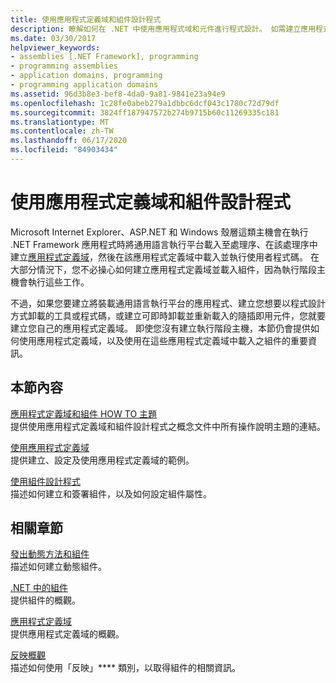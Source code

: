 ```yaml
---
title: 使用應用程式定義域和組件設計程式
description: 瞭解如何在 .NET 中使用應用程式域和元件進行程式設計。 如需建立應用程式域 & 元件 & 範例，請參閱 how to 主題的連結。
ms.date: 03/30/2017
helpviewer_keywords:
- assemblies [.NET Framework], programming
- programming assemblies
- application domains, programming
- programming application domains
ms.assetid: 96d3b8e3-bef8-4da0-9a81-9841e23a94e9
ms.openlocfilehash: 1c28fe0abeb279a1dbbc6dcf043c1780c72d79df
ms.sourcegitcommit: 3824ff187947572b274b9715b60c11269335c181
ms.translationtype: MT
ms.contentlocale: zh-TW
ms.lasthandoff: 06/17/2020
ms.locfileid: "84903434"
---
```

# <a name="programming-with-application-domains-and-assemblies"></a>使用應用程式定義域和組件設計程式

Microsoft Internet Explorer、ASP.NET 和 Windows 殼層這類主機會在執行 .NET Framework 應用程式時將通用語言執行平台載入至處理序、在該處理序中建立[應用程式定義域](application-domains.md)，然後在該應用程式定義域中載入並執行使用者程式碼。 在大部分情況下，您不必操心如何建立應用程式定義域並載入組件，因為執行階段主機會執行這些工作。  
  
不過，如果您要建立將裝載通用語言執行平台的應用程式、建立您想要以程式設計方式卸載的工具或程式碼，或建立可即時卸載並重新載入的隨插即用元件，您就要建立您自己的應用程式定義域。 即使您沒有建立執行階段主機，本節仍會提供如何使用應用程式定義域，以及使用在這些應用程式定義域中載入之組件的重要資訊。  
  
## <a name="in-this-section"></a>本節內容  

[應用程式定義域和組件 HOW TO 主題](application-domains-and-assemblies-how-to-topics.md)  
提供使用應用程式定義域和組件設計程式之概念文件中所有操作說明主題的連結。  
  
[使用應用程式定義域](use.md)  
提供建立、設定及使用應用程式定義域的範例。  
  
[使用組件設計程式](../../standard/assembly/index.md)  
描述如何建立和簽署組件，以及如何設定組件屬性。  
  
## <a name="related-sections"></a>相關章節  

[發出動態方法和組件](../reflection-and-codedom/emitting-dynamic-methods-and-assemblies.md)  
描述如何建立動態組件。  
  
[.NET 中的組件](../../standard/assembly/index.md)  
提供組件的概觀。  
  
[應用程式定義域](application-domains.md)  
提供應用程式定義域的概觀。  
  
[反映概觀](../reflection-and-codedom/reflection.md)  
描述如何使用「反映」**** 類別，以取得組件的相關資訊。
